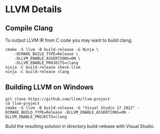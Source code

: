# LLVM Details

## Compile Clang
To output LLVM IR from C code you may want to build clang.
```
cmake -S llvm -B build-release -G Ninja \
    -DCMAKE_BUILD_TYPE=Release \
    -DLLVM_ENABLE_ASSERTIONS=ON \
    -DLLVM_ENABLE_PROJECTS=clang
ninja -C build-release check-llvm
ninja -C build-release clang
```

## Building LLVM on Windows
```
git clone https://github.com/llvm/llvm-project
cd llvm-project
cmake -S llvm -B build-release -G "Visual Studio 17 2022" -DCMAKE_BUILD_TYPE=Release -DLLVM_ENABLE_ASSERTIONS=ON -DLLVM_ENABLE_PROJECTS=clang
```

Build the resulting solution in directory build-release with Visual Studio.